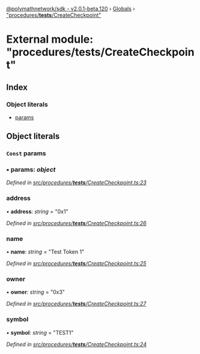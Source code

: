 [@polymathnetwork/sdk - v2.0.1-beta.120](../README.md) › [Globals](../globals.md) › ["procedures/**tests**/CreateCheckpoint"](_procedures___tests___createcheckpoint_.md)

# External module: "procedures/**tests**/CreateCheckpoint"

## Index

### Object literals

- [params](_procedures___tests___createcheckpoint_.md#const-params)

## Object literals

### `Const` params

### ▪ **params**: _object_

_Defined in [src/procedures/**tests**/CreateCheckpoint.ts:23](https://github.com/PolymathNetwork/polymath-sdk/blob/1da5bc5/src/procedures/__tests__/CreateCheckpoint.ts#L23)_

### address

• **address**: _string_ = "0x1"

_Defined in [src/procedures/**tests**/CreateCheckpoint.ts:26](https://github.com/PolymathNetwork/polymath-sdk/blob/1da5bc5/src/procedures/__tests__/CreateCheckpoint.ts#L26)_

### name

• **name**: _string_ = "Test Token 1"

_Defined in [src/procedures/**tests**/CreateCheckpoint.ts:25](https://github.com/PolymathNetwork/polymath-sdk/blob/1da5bc5/src/procedures/__tests__/CreateCheckpoint.ts#L25)_

### owner

• **owner**: _string_ = "0x3"

_Defined in [src/procedures/**tests**/CreateCheckpoint.ts:27](https://github.com/PolymathNetwork/polymath-sdk/blob/1da5bc5/src/procedures/__tests__/CreateCheckpoint.ts#L27)_

### symbol

• **symbol**: _string_ = "TEST1"

_Defined in [src/procedures/**tests**/CreateCheckpoint.ts:24](https://github.com/PolymathNetwork/polymath-sdk/blob/1da5bc5/src/procedures/__tests__/CreateCheckpoint.ts#L24)_
